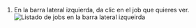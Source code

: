1. En la barra lateral izquierda, da clic en el job que quieres ver. ![Listado de jobs en la barra lateral izqueirda](/assets/images/help/repository/check-suite-list.png)
